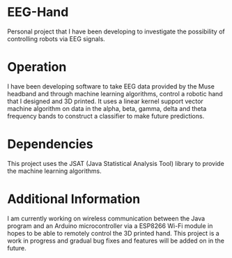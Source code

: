 # EEG-Hand
Personal project that I have been developing to investigate the possibility of controlling robots via EEG signals.

# Operation
I have been developing software to take EEG data provided by the Muse headband and through machine learning algorithms, control a robotic hand that I designed and 3D printed. It uses a linear kernel support vector machine algorithm on data in the alpha, beta, gamma, delta and theta frequency bands to construct a classifier to make future predictions. 

# Dependencies
This project uses the JSAT (Java Statistical Analysis Tool) library to provide the machine learning algorithms.

# Additional Information
I am currently working on wireless communication between the Java program and an Arduino microcontroller via a ESP8266 Wi-Fi module in hopes to be able to remotely control the 3D printed hand. This project is a work in progress and gradual bug fixes and features will be added on in the future.


